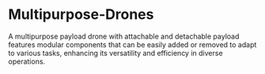 # Multipurpose-Drones
A multipurpose payload drone with attachable and detachable payload features modular components that can be easily added or removed to adapt to various tasks, enhancing its versatility and efficiency in diverse operations.
